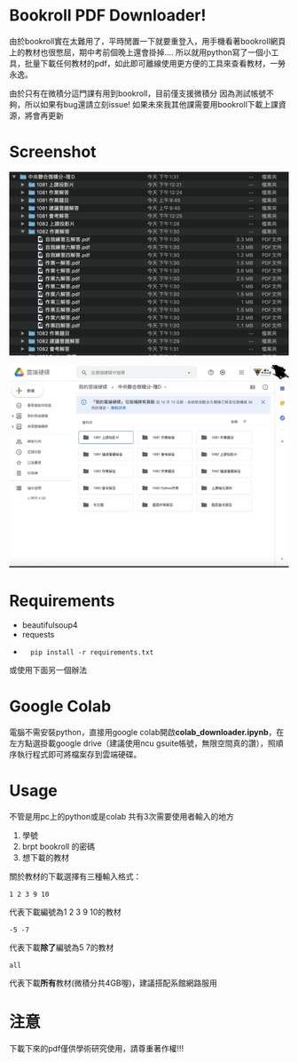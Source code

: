 

# Bookroll PDF Downloader!

由於bookroll實在太難用了，平時閒置一下就要重登入，用手機看著bookroll網頁上的教材也很憋屈，期中考前個晚上還會掛掉....
所以就用python寫了一個小工具，批量下載任何教材的pdf，如此即可離線使用更方便的工具來查看教材，一勞永逸。

由於只有在微積分這門課有用到bookroll，目前僅支援微積分
因為測試帳號不夠，所以如果有bug還請立刻issue!
如果未來我其他課需要用bookroll下載上課資源，將會再更新

# Screenshot

![1](https://raw.githubusercontent.com/lebr0nli/bookroll_pdf_downloader/main/sample1.png)




![2](https://raw.githubusercontent.com/lebr0nli/bookroll_pdf_downloader/main/sample2.png)

#  Requirements

* beautifulsoup4
* requests
* 
		pip install -r requirements.txt

或使用下面另一個辦法

# Google Colab

電腦不需安裝python，直接用google colab開啟**colab_downloader.ipynb**，在左方點選掛載google drive（建議使用ncu gsuite帳號，無限空間真的讚），照順序執行程式即可將檔案存到雲端硬碟。

# Usage

不管是用pc上的python或是colab
共有3次需要使用者輸入的地方

1. 學號
2. brpt bookroll 的密碼
3. 想下載的教材 

關於教材的下載選擇有三種輸入格式：

	1 2 3 9 10
代表下載編號為1 2 3 9 10的教材

	-5 -7
代表下載**除了**編號為5 7的教材

	all
代表下載**所有**教材(微積分共4GB喔)，建議搭配系館網路服用


# 注意

下載下來的pdf僅供學術研究使用，請尊重著作權!!!
